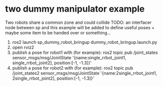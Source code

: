 # two dummy manipulator example

Two robots share a common zone and could collide
TODO: an interfacer node between sp and this example will be added to define useful poses + maybe some item to be handed over or something...

1. ros2 launch sp_dummy_robot_bringup dummy_robot_bringup.launch.py
2. open rviz2
3. publish a pose for robot1 with (for example):
    ros2 topic pub /joint_states sensor_msgs/msg/JointState '{name:single_rrbot_joint1, single_rrbot_joint2], position:[-1, -1.3]}'
3. publish a pose for robot2 with (for example):
    ros2 topic pub /joint_states2 sensor_msgs/msg/JointState '{name:2single_rrbot_joint1, 2single_rrbot_joint2], position:[-1, -1.3]}'

